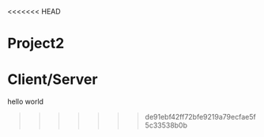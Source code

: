 <<<<<<< HEAD
# Project2
Client/Server 
=======
hello world
>>>>>>> de91ebf42ff72bfe9219a79ecfae5f5c33538b0b

